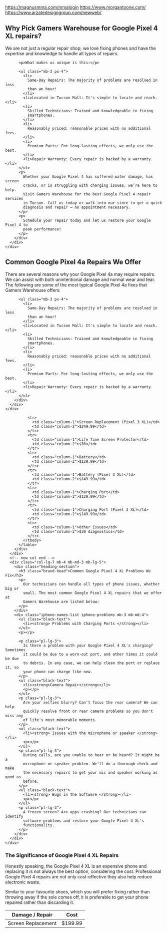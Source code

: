 https://magnusmma.com/mmalogin
https://www.morgantoone.com/
https://www.arzatedesigngroup.com/newweb/

<div class="repair-section">
  <div class="container">
    <div class="row">
      <div class="col-lg-12">
        <div class="iphone-details mb-3 mb-md-4">
          <h2>Why Pick Gamers Warehouse for Google Pixel 4 XL repairs?</h2>
          <p>
            We are not just a regular repair shop; we love fixing phones and
            have the expertise and knowledge to handle all types of repairs.
          </p>

          <p>What makes us unique is this:</p>

          <ul class="mb-3 px-4">
            <li>
              Same-Day Repairs: The majority of problems are resolved in less
              than an hour!
            </li>
            <li>Located in Tucson Mall: It's simple to locate and reach.</li>
            <li>
              Skilled Technicians: Trained and knowledgeable in fixing
              smartphones.
            </li>
            <li>
              Reasonably priced: reasonable prices with no additional fees.
            </li>
            <li>
              Premium Parts: For long-lasting effects, we only use the best.
            </li>
            <li>Repair Warranty: Every repair is backed by a warranty.</li>
          </ul>
          <p>
            Whether your Google Pixel 4 has suffered water damage, has screen
            cracks, or is struggling with charging issues, we’re here to help.
            Visit Gamers Warehouse for the best Google Pixel 4 repair services
            in Tucson. Call us today or walk into our store to get a quick
            diagnosis and repair — no appointment necessary.
          </p>
          <p>
            Schedule your repair today and let us restore your Google Pixel 4 to
            peak performance!
          </p>
        </div>
      </div>
    </div>
  </div>
</div>

<div class="repair-section section-padding-bottom">
  <div class="container">
    <div class="row">
      <div class="col-lg-12">
        <div class="iphone-details mb-3 mb-md-4">
          <h2>Common Google Pixel 4a Repairs We Offer</h2>
          <p>
            There are several reasons why your Google Pixel 4a may require
            repairs. We can assist with both unintentional damage and normal
            wear and tear. The following are some of the most typical Google
            Pixel 4a fixes that Gamers Warehouse offers:
          </p>

          <ul class="mb-3 px-4">
            <li>
              Same-Day Repairs: The majority of problems are resolved in less
              than an hour!
            </li>
            <li>Located in Tucson Mall: It's simple to locate and reach.</li>
            <li>
              Skilled Technicians: Trained and knowledgeable in fixing
              smartphones.
            </li>
            <li>
              Reasonably priced: reasonable prices with no additional fees.
            </li>
            <li>
              Premium Parts: For long-lasting effects, we only use the best.
            </li>
            <li>Repair Warranty: Every repair is backed by a warranty.</li>
          </ul>
        </div>
      </div>
    </div>
  </div>
</div>


<div class="section-content">
  <div class="container">
    <div class="row">
      <!-- new col started -->
      <div class="col-lg-5 mb-5 mb-md-0">
        <!-- table started -->
        <div class="repairtable">
          <table>
            <thead>
              <tr>
                <th>Damage / Repair</th>
                <th>Cost</th>
              </tr>
            </thead>
            <tbody class="row-hover">
              <tr>
                <td class="column-1">Screen Replacement</td>
                <td class="column-2">$199.99</td>
              </tr>

              <tr>
                <td class="column-1">Screen Replacement (Pixel 3 XL)</td>
                <td class="column-2">$249.99</td>
              </tr>
              <tr>
                <td class="column-1">Life Time Screen Protector</td>
                <td class="column-2">$30</td>
              </tr>
              <tr>
                <td class="column-1">Battery</td>
                <td class="column-2">$129.99</td>
              </tr>
              <tr>
                <td class="column-1">Battery (Pixel 3 XL)</td>
                <td class="column-2">$149.99</td>
              </tr>
              <tr>
                <td class="column-1">Charging Port</td>
                <td class="column-2">$129.99</td>
              </tr>
              <tr>
                <td class="column-1">Charging Port (Pixel 3 XL)</td>
                <td class="column-2">$149.99</td>
              </tr>
              <tr>
                <td class="column-1">Other Issues</td>
                <td class="column-2">$30 diagnostics</td>
              </tr>
            </tbody>
          </table>
        </div>
      </div>
      <!-- new col end -->
      <div class="col-lg-7 mb-4 mb-md-3 mb-lg-5">
        <div class="heading-section">
          <h3 class="brand-head">Common Google Pixel 4 XL Problems We Fix</h3>
          <p>
            Our technicians can handle all types of phone issues, whether big or
            small. The most common Google Pixel 4 XL repairs that we offer at
            Gamers Warehouse are listed below:
          </p>
        </div>
        <div class="iphone-names-list iphone-problems mb-3 mb-md-4">
          <ul class="black-text">
            <li><strong> Problems with Charging Ports </strong></li>
          </ul>
          <p></p>

          <p class="pl-lg-3">
            Is there a problem with your Google Pixel 4 XL's charging? Sometimes
            it could be due to a worn-out port, and other times it could be due
            to debris. In any case, we can help clean the port or replace it, so
            your phone can charge like new.
          </p>
          <ul class="black-text">
            <li><strong>Camera Repair</strong></li>
            <p></p>
          </ul>
          <p class="pl-lg-3">
            Are your selfies blurry? Can't focus the rear camera? We can help
            quickly resolve front or rear camera problems so you don't miss any
            of life's most memorable moments.
          </p>
          <ul class="black-text">
            <li><strong> Issues with the microphone or speaker </strong></li>
            <p></p>
          </ul>
          <p class="pl-lg-3">
            During calls, are you unable to hear or be heard? It might be a
            microphone or speaker problem. We'll do a thorough check and make
            the necessary repairs to get your mic and speaker working as good as
            before.
          </p>
          <ul class="black-text">
            <li><strong> Bugs in the Software </strong></li>
            <p></p>
          </ul>
          <p class="pl-lg-3">
            A frozen screen? Are apps crashing? Our technicians can identify
            software problems and restore your Google Pixel 4 XL's
            functionality.
          </p>
        </div>
      </div>
    </div>
  </div>
</div>

<div class="significance-section section-padding-bottom">
  <div class="container">
    <div class="google-details">
      <div class="heading-section">
        <h3 class="brand-head">
          The Significance of Google Pixel 4 XL Repairs
        </h3>
      </div>
      <p>
        Honestly speaking, the Google Pixel 4 XL is an expensive phone and
        replacing it is not always the best option, considering the cost.
        Professional Google Pixel 4 repairs are not only cost-effective they
        also help reduce electronic waste.
      </p>
      <p>
        Similar to your favourite shoes, which you will prefer fixing rather
        than throwing away if the sole comes off, it is preferable to get your
        phone repaired rather than discarding it.
      </p>
    </div>
  </div>
</div>



<!-- idesign rubberized dvbuilder plugin &theme
https://www.arzatedesigngroup.com/newweb/ -->